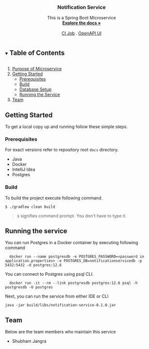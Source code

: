 <div align="center">
  <h3 align="center">Notification Service</h3>
  <p align="center">
    This is a Spring Boot Microservice
    <br />
    <a href="./docs"><strong>Explore the docs »</strong></a>
    <br />
    <br />
    <a href="ci_job_url">CI Job</a>
    .
    <a href="http://localhost:11136/api-docs/swagger-ui/">OpenAPI UI</a>
  </p>
</div>


<!-- TABLE OF CONTENTS -->
<details open="open">
  <summary><h2 style="display: inline-block">Table of Contents</h2></summary>
  <ol>
    <li>
      <a href="#purpose-of-microservice">Purpose of Microservice</a>
    </li>
    <li>
      <a href="#getting-started">Getting Started</a>
      <ul>
        <li><a href="#prerequisites">Prerequisites</a></li>
        <li><a href="#build">Build</a></li>
        <li><a href="#database-setup">Database Setup</a></li>
        <li><a href="#running-the-service">Running the Service</a></li>
      </ul>
    </li>
    <li><a href="#team">Team</a></li>
  </ol>
</details>

<!-- GETTING STARTED -->

## Getting Started

To get a local copy up and running follow these simple steps.

### Prerequisites

For exact versions refer to repository root `docs` directory.

* Java
* Docker
* IntelliJ Idea
* Postgres

### Build

To build the project execute following command.

```
$ ./gradlew clean build
```

> `$` signifies command prompt. You don't have to type it.

## Running the service

You can run Postgres in a Docker container by executing following command

```
  docker run --name postgresdb -e POSTGRES_PASSWORD=<password in application.properties> -e POSTGRES_DB=notificationservicedb -p 5432:5432 -d postgres:12.6
```

You can connect to Postgres using psql CLI.

```
  docker run -it --rm --link postgresdb postgres:12.6 psql -h postgresdb -U postgres
```

Next, you can run the service from either IDE or CLI

```
java -jar build/libs/notification-service-0.1.0.jar
```

## Team

Below are the team members who maintain this service

* Shubham Jangra